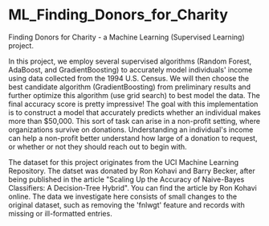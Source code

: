 # ML_Finding_Donors_for_Charity
Finding Donors for Charity - a Machine Learning (Supervised Learning) project.

In this project, we employ several supervised algorithms (Random Forest, AdaBoost, and GradientBoosting) to accurately model individuals' income using data collected from the 1994 U.S. Census. We will then choose the best candidate algorithm (GradientBoosting) from preliminary results and further optimize this algorithm (use grid search) to best model the data. The final accuracy score is pretty impressive! The goal with this implementation is to construct a model that accurately predicts whether an individual makes more than $50,000. This sort of task can arise in a non-profit setting, where organizations survive on donations. Understanding an individual's income can help a non-profit better understand how large of a donation to request, or whether or not they should reach out to begin with.

The dataset for this project originates from the UCI Machine Learning Repository. The datset was donated by Ron Kohavi and Barry Becker, after being published in the article "Scaling Up the Accuracy of Naive-Bayes Classifiers: A Decision-Tree Hybrid". You can find the article by Ron Kohavi online. The data we investigate here consists of small changes to the original dataset, such as removing the 'fnlwgt' feature and records with missing or ill-formatted entries.
